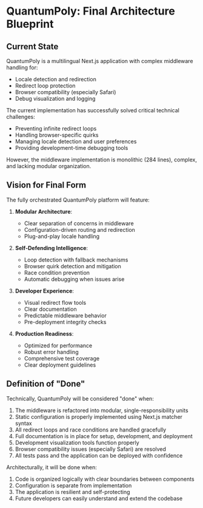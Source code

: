 # QuantumPoly: Final Architecture Blueprint

## Current State

QuantumPoly is a multilingual Next.js application with complex middleware handling for:
- Locale detection and redirection
- Redirect loop protection
- Browser compatibility (especially Safari)
- Debug visualization and logging

The current implementation has successfully solved critical technical challenges:
- Preventing infinite redirect loops
- Handling browser-specific quirks
- Managing locale detection and user preferences
- Providing development-time debugging tools

However, the middleware implementation is monolithic (284 lines), complex, and lacking modular organization.

## Vision for Final Form

The fully orchestrated QuantumPoly platform will feature:

1. **Modular Architecture**:
   - Clear separation of concerns in middleware
   - Configuration-driven routing and redirection
   - Plug-and-play locale handling

2. **Self-Defending Intelligence**:
   - Loop detection with fallback mechanisms
   - Browser quirk detection and mitigation
   - Race condition prevention
   - Automatic debugging when issues arise

3. **Developer Experience**:
   - Visual redirect flow tools
   - Clear documentation
   - Predictable middleware behavior
   - Pre-deployment integrity checks

4. **Production Readiness**:
   - Optimized for performance
   - Robust error handling
   - Comprehensive test coverage
   - Clear deployment guidelines

## Definition of "Done"

Technically, QuantumPoly will be considered "done" when:

1. The middleware is refactored into modular, single-responsibility units
2. Static configuration is properly implemented using Next.js matcher syntax
3. All redirect loops and race conditions are handled gracefully
4. Full documentation is in place for setup, development, and deployment
5. Development visualization tools function properly
6. Browser compatibility issues (especially Safari) are resolved
7. All tests pass and the application can be deployed with confidence

Architecturally, it will be done when:
1. Code is organized logically with clear boundaries between components
2. Configuration is separate from implementation
3. The application is resilient and self-protecting
4. Future developers can easily understand and extend the codebase 